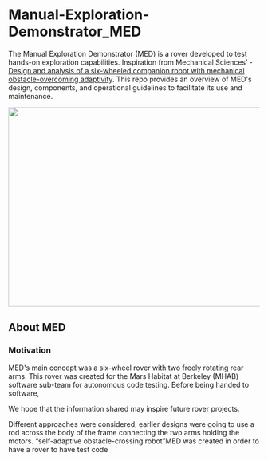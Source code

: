 # Manual-Exploration-Demonstrator_MED
The Manual Exploration Demonstrator (MED) is a rover developed to test hands-on exploration capabilities. Inspiration from Mechanical Sciences’ - [Design and analysis of a six-wheeled companion robot with mechanical obstacle-overcoming adaptivity](https://ms.copernicus.org/articles/12/1115/2021/). This repo provides an overview of MED's design, components, and operational guidelines to facilitate its use and maintenance.

<p align="center">
  <img src="https://github.com/user-attachments/assets/8327a3b1-5155-4a9e-af3e-ed5bbbbabbe0" width="800" height="400" />
</p>

## About MED
### Motivation
MED's main concept was a six-wheel rover with two freely rotating rear arms. This rover was created for the Mars Habitat at Berkeley (MHAB) software sub-team for autonomous code testing. Before being handed to software, 

We hope that the information shared may inspire future rover projects. 

Different approaches were considered, earlier designs were going to use a rod across the body of the frame connecting the two arms holding the motors.  “self-adaptive obstacle-crossing robot”MED was created in order to have a rover to have test code
